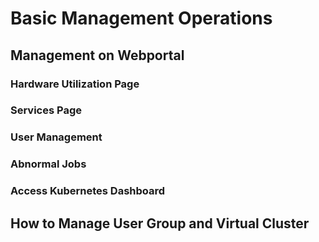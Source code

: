 # Basic Management Operations

## Management on Webportal

### Hardware Utilization Page

### Services Page

### User Management

### Abnormal Jobs

### Access Kubernetes Dashboard

## How to Manage User Group and Virtual Cluster

